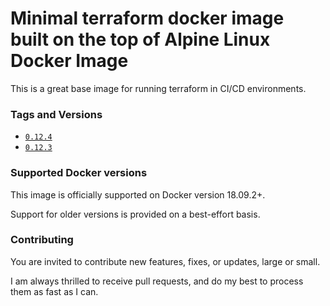 # Minimal terraform docker image built on the top of Alpine Linux Docker Image
This is a great base image for running terraform in CI/CD environments.

### Tags and Versions
- [`0.12.4`](https://github.com/robertd/alpine-terraform/blob/master/0.12.4/Dockerfile)
- [`0.12.3`](https://github.com/robertd/alpine-terraform/blob/master/0.12.3/Dockerfile)

### Supported Docker versions

This image is officially supported on Docker version 18.09.2+.

Support for older versions is provided on a best-effort basis.

### Contributing

You are invited to contribute new features, fixes, or updates, large or small.

I am always thrilled to receive pull requests, and do my best to process them as fast as I can.
